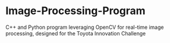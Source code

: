 # Image-Processing-Program
C++ and Python program leveraging OpenCV for real-time image processing, designed for the Toyota Innovation Challenge

